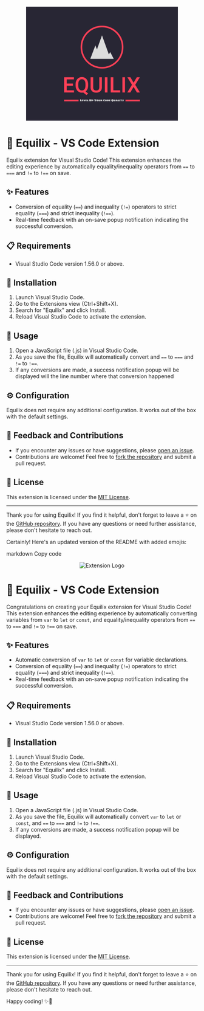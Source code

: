 <p align="center">
  <img src="equilix-logo.png" alt="Extension Logo" width="400" />
</p>

# 🌟 Equilix - VS Code Extension

Equilix extension for Visual Studio Code! This extension enhances the editing experience by automatically equality/inequality operators from `==` to `===` and `!=` to `!==` on save.


## ✨ Features

- Conversion of equality (`==`) and inequality (`!=`) operators to strict equality (`===`) and strict inequality (`!==`).
- Real-time feedback with an on-save popup notification indicating the successful conversion.

## 📋 Requirements

- Visual Studio Code version 1.56.0 or above.

## 🚀 Installation

1. Launch Visual Studio Code.
2. Go to the Extensions view (Ctrl+Shift+X).
3. Search for "Equilix" and click Install.
4. Reload Visual Studio Code to activate the extension.

## 🎯 Usage

1. Open a JavaScript file (.js) in Visual Studio Code.
2. As you save the file, Equilix will automatically convert and `==` to `===` and `!=` to `!==`.
3. If any conversions are made, a success notification popup will be displayed will the line number where that conversion happened

## ⚙️ Configuration

Equilix does not require any additional configuration. It works out of the box with the default settings.

## 💌 Feedback and Contributions

- If you encounter any issues or have suggestions, please [open an issue](https://github.com/your-username/your-extension-repo/issues).
- Contributions are welcome! Feel free to [fork the repository](https://github.com/your-username/your-extension-repo/fork) and submit a pull request.

## 📄 License

This extension is licensed under the [MIT License](LICENSE).

---

Thank you for using Equilix! If you find it helpful, don't forget to leave a ⭐️ on the [GitHub repository](https://github.com/your-username/your-extension-repo). If you have any questions or need further assistance, please don't hesitate to reach out.


Certainly! Here's an updated version of the README with added emojis:

markdown
Copy code
<p align="center">
  <img src="extension-logo.png" alt="Extension Logo" width="200" />
</p>

# 🌟 Equilix - VS Code Extension

Congratulations on creating your Equilix extension for Visual Studio Code! This extension enhances the editing experience by automatically converting variables from `var` to `let` or `const`, and equality/inequality operators from `==` to `===` and `!=` to `!==` on save.

## ✨ Features

- Automatic conversion of `var` to `let` or `const` for variable declarations.
- Conversion of equality (`==`) and inequality (`!=`) operators to strict equality (`===`) and strict inequality (`!==`).
- Real-time feedback with an on-save popup notification indicating the successful conversion.

## 📋 Requirements

- Visual Studio Code version 1.56.0 or above.

## 🚀 Installation

1. Launch Visual Studio Code.
2. Go to the Extensions view (Ctrl+Shift+X).
3. Search for "Equilix" and click Install.
4. Reload Visual Studio Code to activate the extension.

## 🎯 Usage

1. Open a JavaScript file (.js) in Visual Studio Code.
2. As you save the file, Equilix will automatically convert `var` to `let` or `const`, and `==` to `===` and `!=` to `!==`.
3. If any conversions are made, a success notification popup will be displayed.

## ⚙️ Configuration

Equilix does not require any additional configuration. It works out of the box with the default settings.

## 💌 Feedback and Contributions

- If you encounter any issues or have suggestions, please [open an issue](https://github.com/your-username/your-extension-repo/issues).
- Contributions are welcome! Feel free to [fork the repository](https://github.com/your-username/your-extension-repo/fork) and submit a pull request.

## 📄 License

This extension is licensed under the [MIT License](LICENSE).

---

Thank you for using Equilix! If you find it helpful, don't forget to leave a ⭐️ on the [GitHub repository](https://github.com/your-username/your-extension-repo). If you have any questions or need further assistance, please don't hesitate to reach out.

Happy coding! ✨🚀
